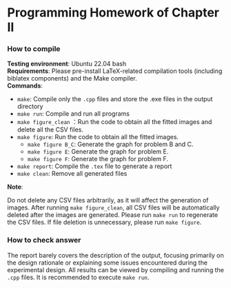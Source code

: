 # Programming Homework of Chapter II

### How to compile

**Testing environment**: Ubuntu 22.04 bash  
**Requirements**: Please pre-install LaTeX-related compilation tools (including biblatex components) and the Make compiler.  
**Commands**:  

- `make`: Compile only the `.cpp` files and store the .exe files in the output directory  
- `make run`: Compile and run all programs 
- `make figure_clean` ：Run the code to obtain all the fitted images and delete all the CSV files.
- `make figure`: Run the code to obtain all the fitted images.
  - `make figure B_C`: Generate the graph for problem B and C.
  - `make figure E`: Generate the graph for problem E.
  - `make figure F`: Generate the graph for problem F.
- `make report`: Compile the `.tex` file to generate a report  
- `make clean`: Remove all generated files

**Note**: 

Do not delete any CSV files arbitrarily, as it will affect the generation of images. After running `make figure_clean`, all CSV files will be automatically deleted after the images are generated. Please run `make run` to regenerate the CSV files. If file deletion is unnecessary, please run `make figure`.



### How to check answer

The report barely covers the description of the output, focusing primarily on the design rationale or explaining some issues encountered during the experimental design. All results can be viewed by compiling and running the `.cpp` files. It is recommended to execute `make run`.